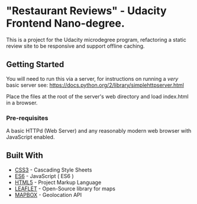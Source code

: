 # "Restaurant Reviews" - Udacity Frontend Nano-degree. 

This is a project for the Udacity microdegree program, refactoring a static review site to be responsive and support offline caching. 

## Getting Started

You will need to run this via a server, for instructions on running a *very* basic server see: https://docs.python.org/2/library/simplehttpserver.html

Place the files at the root of the server's web directory and load index.html in a browser. 

### Pre-requisites

A basic HTTPd (Web Server) and any reasonably modern web browser with JavaScript enabled. 

## Built With

* [CSS3](https://www.w3.org/Style/CSS/Overview.en.html) - Cascading Style Sheets
* [ES6](https://developer.mozilla.org/en-US/docs/Web/JavaScript) - JavaScript ( ES6 )
* [HTML5](https://developer.mozilla.org/en-US/docs/Web/Guide/HTML/HTML5) - Project Markup Language
* [LEAFLET](https://leafletjs.com/) - Open-Source library for maps
* [MAPBOX](https://www.mapbox.com/) - Geolocation API